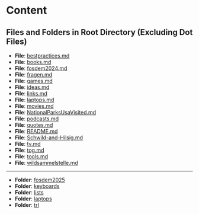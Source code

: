 # Content

## Files and Folders in Root Directory (Excluding Dot Files)

- **File**: [bestpractices.md](bestpractices.md)
- **File**: [books.md](books.md)
- **File**: [fosdem2024.md](fosdem2024.md)
- **File**: [fragen.md](fragen.md)
- **File**: [games.md](games.md)
- **File**: [ideas.md](ideas.md)
- **File**: [links.md](links.md)
- **File**: [laptops.md](laptops.md)
- **File**: [movies.md](movies.md)
- **File**: [NationalParksUsaVisited.md](NationalParksUsaVisited.md)
- **File**: [podcasts.md](podcasts.md)
- **File**: [quotes.md](quotes.md)
- **File**: [README.md](README.md)
- **File**: [Schwild-and-Hilsig.md](Schwild-and-Hilsig.md)
- **File**: [tv.md](tv.md)
- **File**: [tog.md](tog.md)
- **File**: [tools.md](tools.md)
- **File**: [wildsammelstelle.md](wildsammelstelle.md)
---- 

- **Folder**: [fosdem2025](fosdem2025)
- **Folder**: [keyboards](keyboards)
- **Folder**: [lists](lists)
- **Folder**: [laptops](laptops)
- **Folder**: [trl](trl)
